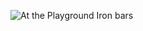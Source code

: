 ![At the Playground Iron bars](https://user-images.githubusercontent.com/81292141/136661559-594aca63-8994-41e6-ab17-ae11056cedbf.png)


